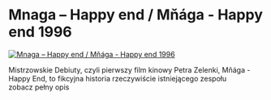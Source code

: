 Mnaga – Happy end / Mňága - Happy end 1996 
=============
[![Mnaga – Happy end / Mňága - Happy end 1996 ](http://vidos.pl/images/player.gif)](http://vidos.pl/mnaga-happy-end-mga-happy-end-1996)

 Mistrzowskie Debiuty, czyli pierwszy film kinowy Petra Zelenki, Mňága - Happy End, to fikcyjna historia rzeczywiście istniejącego zespołu zobacz pełny opis
